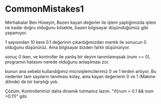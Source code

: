 # CommonMistakes1

Merhabalar Ben Hüseyin, Bazen kayan değerler ile işlem yaptığımızda işlem ne kadar doğru olduğunu bilsekte, bazen bilgisayar düşündüğümüz gibi yapamıyor.

1 sayısından 10 kere 0.1 değerinin çıkardığımızdan mantık ile sonucun 0 olduğunu düşünürüz. Ama bilgisayar bizden farklı düşününyor.

sonuç 0 iken, ve kontroller ile yanlış bir deyim tanımlamışsak (num == 0), programın hatasını nerede olduğunu anlaşılması zor.

bunun ana sebebi kullandığımız microişlemcilerimiz 0 ve 1 lerden anlıyor. Bu nedenler tam sayıların tanılması kolay, ama kayan değerlerin 0 ve 1 (Makine dilinde) de bir karşılığı yok.

Çözüm; Kontrollerimizi daha dinamik tutmamız lazım. "if(num < 0.1 && num >0.11)" gibi
